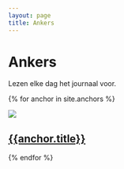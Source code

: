 ```yaml
---
layout: page
title: Ankers
---
```


# Ankers

<p class="lead">Lezen elke dag het journaal voor.</p>

{% for anchor in site.anchors %}
  <div class="col-1-3">
    <a href="{{anchor.url}}">
      <img src="{{anchor.icon}}"/>
      <h2>{{anchor.title}}</h2>
    </a>
  </div>
{% endfor %}
